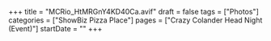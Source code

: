 +++
title = "MCRio_HtMRGnY4KD40Ca.avif"
draft = false
tags = ["Photos"]
categories = ["ShowBiz Pizza Place"]
pages = ["Crazy Colander Head Night (Event)"]
startDate = ""
+++
